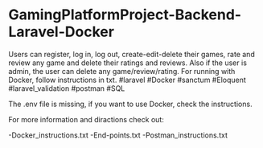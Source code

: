 # GamingPlatformProject-Backend-Laravel-Docker
Users can register, log in, log out, create-edit-delete their games, rate and review any game and delete their ratings and reviews. Also if the user is admin,
the user can delete any game/review/rating. For running with Docker, follow instructions in txt.
#laravel #Docker #sanctum #Eloquent #laravel_validation #postman #SQL

The .env file is missing, if you want to use Docker, check the instructions.

For more information and diractions check out:

-Docker_instructions.txt
-End-points.txt
-Postman_instructions.txt
